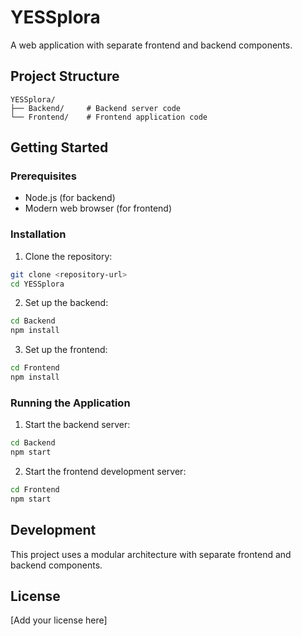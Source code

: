 # YESSplora

A web application with separate frontend and backend components.

## Project Structure

```
YESSplora/
├── Backend/     # Backend server code
└── Frontend/    # Frontend application code
```

## Getting Started

### Prerequisites

- Node.js (for backend)
- Modern web browser (for frontend)

### Installation

1. Clone the repository:
```bash
git clone <repository-url>
cd YESSplora
```

2. Set up the backend:
```bash
cd Backend
npm install
```

3. Set up the frontend:
```bash
cd Frontend
npm install
```

### Running the Application

1. Start the backend server:
```bash
cd Backend
npm start
```

2. Start the frontend development server:
```bash
cd Frontend
npm start
```

## Development

This project uses a modular architecture with separate frontend and backend components.

## License

[Add your license here]
